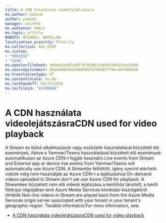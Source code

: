 ```yaml
---
title: A CDN használata videolejátszásra
ms.author: pebaum
author: pebaum
manager: mnirkhe
ms.audience: Admin
ms.topic: article
ROBOTS: NOINDEX, NOFOLLOW
localization_priority: Priority
ms.collection: Adm_O365
ms.custom:
- "9002552"
- "5146"
ms.openlocfilehash: 489e92ad8fb38ff6f62db3cb65bfd6d329c63490
ms.sourcegitcommit: 89ae9e8b36d1980f89f07b016fff0ec48f96b620
ms.translationtype: HT
ms.contentlocale: hu-HU
ms.lasthandoff: 04/23/2020
ms.locfileid: "43789884"
---
```

# <a name="cdn-used-for-video-playback"></a><span data-ttu-id="f1cbf-102">A CDN használata videolejátszásra</span><span class="sxs-lookup"><span data-stu-id="f1cbf-102">CDN used for video playback</span></span>

<span data-ttu-id="f1cbf-103">A Stream és külső alkalmazások vagy eszközök használatával közzétett élő események, illetve a Yammer/Teams használatával közzétett élő események automatikusan az Azure CDN-t fogják használni.</span><span class="sxs-lookup"><span data-stu-id="f1cbf-103">Live events from Stream and External app or device live events from Yammer/Teams will automatically use Azure CDN.</span></span> <span data-ttu-id="f1cbf-104">A Streambe feltöltött, igény szerint elérhető videók még nem használják az Azure CDN-t a lejátszáshoz.</span><span class="sxs-lookup"><span data-stu-id="f1cbf-104">On-demand videos uploaded to Stream don't yet use Azure CDN for playback.</span></span> <span data-ttu-id="f1cbf-105">A Streamben közzétett nem élő videók lejátszása a bérlőhöz társított, a bérlő földrajzi régiójában levő Azure Media Services kiindulási kiszolgálóról történik.</span><span class="sxs-lookup"><span data-stu-id="f1cbf-105">Non-live videos in Stream are played back from the Azure Media Services origin server associated with your tenant in your tenant's geographic region.</span></span> <span data-ttu-id="f1cbf-106">További információ:</span><span class="sxs-lookup"><span data-stu-id="f1cbf-106">For more information, see:</span></span>

- [<span data-ttu-id="f1cbf-107">A CDN használata videolejátszásra</span><span class="sxs-lookup"><span data-stu-id="f1cbf-107">CDN used for video playback</span></span>](https://docs.microsoft.com/hu-HU/stream/network-overview#cdn-used-for-video-playback)
